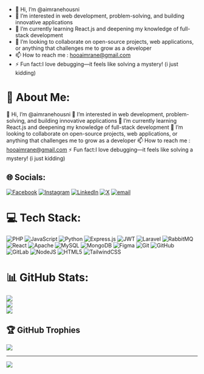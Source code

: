 - 👋 Hi, I’m @aimranehousni
- 👀 I’m interested in web development, problem-solving, and building innovative applications
- 🌱 I’m currently learning React.js and deepening my knowledge of full-stack development
- 💞️ I’m looking to collaborate on open-source projects, web applications, or anything that challenges me to grow as a developer
- 📫 How to reach me : hooaimrane@gmail.com
- ⚡ Fun fact:I love debugging—it feels like solving a mystery! (i just kidding)

# 💫 About Me:
👋 Hi, I’m @aimranehousni
👀 I’m interested in web development, problem-solving, and building innovative applications
🌱 I’m currently learning React.js and deepening my knowledge of full-stack development
💞️ I’m looking to collaborate on open-source projects, web applications, or anything that challenges me to grow as a developer
📫 How to reach me : hooaimrane@gmail.com
⚡ Fun fact:I love debugging—it feels like solving a mystery! (i just kidding)


## 🌐 Socials:
[![Facebook](https://img.shields.io/badge/Facebook-%231877F2.svg?logo=Facebook&logoColor=white)](https://facebook.com/https://www.facebook.com/hou.imrane) [![Instagram](https://img.shields.io/badge/Instagram-%23E4405F.svg?logo=Instagram&logoColor=white)](https://instagram.com/https://www.instagram.com/aimranehousni) [![LinkedIn](https://img.shields.io/badge/LinkedIn-%230077B5.svg?logo=linkedin&logoColor=white)](https://linkedin.com/in/https://www.linkedin.com/in/aimranehousni/) [![X](https://img.shields.io/badge/X-black.svg?logo=X&logoColor=white)](https://x.com/https://x.com/3imranee) [![email](https://img.shields.io/badge/Email-D14836?logo=gmail&logoColor=white)](mailto:hooaimrane@gmail.com) 

# 💻 Tech Stack:
![PHP](https://img.shields.io/badge/php-%23777BB4.svg?style=for-the-badge&logo=php&logoColor=white) ![JavaScript](https://img.shields.io/badge/javascript-%23323330.svg?style=for-the-badge&logo=javascript&logoColor=%23F7DF1E) ![Python](https://img.shields.io/badge/python-3670A0?style=for-the-badge&logo=python&logoColor=ffdd54) ![Express.js](https://img.shields.io/badge/express.js-%23404d59.svg?style=for-the-badge&logo=express&logoColor=%2361DAFB) ![JWT](https://img.shields.io/badge/JWT-black?style=for-the-badge&logo=JSON%20web%20tokens) ![Laravel](https://img.shields.io/badge/laravel-%23FF2D20.svg?style=for-the-badge&logo=laravel&logoColor=white) ![RabbitMQ](https://img.shields.io/badge/rabbitmq-FF6600?style=for-the-badge&logo=rabbitmq&logoColor=white) ![React](https://img.shields.io/badge/react-%2320232a.svg?style=for-the-badge&logo=react&logoColor=%2361DAFB) ![Apache](https://img.shields.io/badge/apache-%23D42029.svg?style=for-the-badge&logo=apache&logoColor=white) ![MySQL](https://img.shields.io/badge/mysql-4479A1.svg?style=for-the-badge&logo=mysql&logoColor=white) ![MongoDB](https://img.shields.io/badge/MongoDB-%234ea94b.svg?style=for-the-badge&logo=mongodb&logoColor=white) ![Figma](https://img.shields.io/badge/figma-%23F24E1E.svg?style=for-the-badge&logo=figma&logoColor=white) ![Git](https://img.shields.io/badge/git-%23F05033.svg?style=for-the-badge&logo=git&logoColor=white) ![GitHub](https://img.shields.io/badge/github-%23121011.svg?style=for-the-badge&logo=github&logoColor=white) ![GitLab](https://img.shields.io/badge/gitlab-%23181717.svg?style=for-the-badge&logo=gitlab&logoColor=white) ![NodeJS](https://img.shields.io/badge/node.js-6DA55F?style=for-the-badge&logo=node.js&logoColor=white) ![HTML5](https://img.shields.io/badge/html5-%23E34F26.svg?style=for-the-badge&logo=html5&logoColor=white) ![TailwindCSS](https://img.shields.io/badge/tailwindcss-%2338B2AC.svg?style=for-the-badge&logo=tailwind-css&logoColor=white)
# 📊 GitHub Stats:
![](https://github-readme-stats.vercel.app/api?username=aimranehousni&theme=dark&hide_border=false&include_all_commits=true&count_private=false)<br/>
![](https://nirzak-streak-stats.vercel.app/?user=aimranehousni&theme=dark&hide_border=false)<br/>
![](https://github-readme-stats.vercel.app/api/top-langs/?username=aimranehousni&theme=dark&hide_border=false&include_all_commits=true&count_private=false&layout=compact)

## 🏆 GitHub Trophies
![](https://github-profile-trophy.vercel.app/?username=aimranehousni&theme=radical&no-frame=true&no-bg=true&margin-w=4)

---
[![](https://visitcount.itsvg.in/api?id=aimranehousni&icon=2&color=9)](https://visitcount.itsvg.in)

<!-- Proudly created with GPRM ( https://gprm.itsvg.in ) -->
